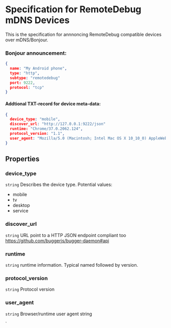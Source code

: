 # Specification for RemoteDebug mDNS Devices

This is the specification for annnoncing RemoteDebug compatible devices over mDNS/Bonjour.

### Bonjour announcement:
```json
{
  name: "My Android phone", 
  type: "http", 
  subtype: "remotedebug"
  port: 9222,
  protocol: "tcp"
}
```

#### Addtional TXT-record for device meta-data:
```json
{
  device_type: "mobile",
  discover_url: "http://127.0.0.1:9222/json"
  runtime: "Chrome/37.0.2062.124",
  protocol_version: "1.1",
  user_agent: "Mozilla/5.0 (Macintosh; Intel Mac OS X 10_10_0) AppleWebKit/537.36 (KHTML, like Gecko) Chrome/37.0.2062.124 Safari/537.36"
}
```

## Properties

### device_type
`string` Describes the device type. Potential values: 

- mobile
- tv
- desktop
- service

### discover_url
`string` URL point to a HTTP JSON endpoint compliant too https://github.com/buggerjs/bugger-daemon#api  

### runtime
`string` runtime information. Typical named followed by version.

### protocol_version
`string` Protocol version

### user_agent 
`string` Browser/runtime user agent string

`




